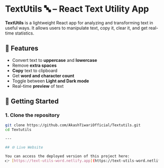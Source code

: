 # TextUtils 🔤 – React Text Utility App

**TextUtils** is a lightweight React app for analyzing and transforming text in useful ways. It allows users to manipulate text, copy it, clear it, and get real-time statistics.

## 🔧 Features

- Convert text to **uppercase** and **lowercase**
- Remove **extra spaces**
- **Copy** text to clipboard
- Get **word and character count**
- Toggle between **Light and Dark mode**
- Real-time **preview** of text

## 🚀 Getting Started

### 1. Clone the repository

```bash
git clone https://github.com/AkashTiwariOfficial/Textutils.git
cd Textutils

---

## 🌐 Live Website

You can access the deployed version of this project here:  
👉 [https://text-utils-word.netlify.app](https://text-utils-word.netlify.app)

